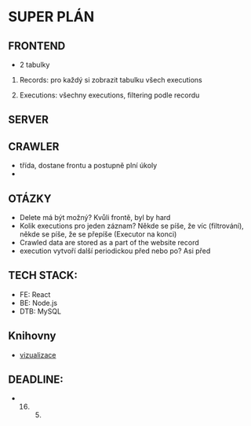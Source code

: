 # SUPER PLÁN

## FRONTEND
- 2 tabulky
1. Records:
    pro každý si zobrazit tabulku všech executions

2. Executions:
    všechny executions, filtering podle recordu


## SERVER



## CRAWLER
- třída, dostane frontu a postupně plní úkoly
- 



## OTÁZKY
- Delete má být možný? Kvůli frontě, byl by hard
- Kolik executions pro jeden záznam? Někde se píše, že víc (filtrování), někde se píše, že se přepíše (Executor na konci)
- Crawled data are stored as a part of the website record
- execution vytvoří další periodickou před nebo po? Asi před


## TECH STACK:

- FE: React
- BE: Node.js
- DTB: MySQL

## Knihovny

- [vizualizace](https://www.npmjs.com/package/react-vis-network-graph)


## DEADLINE:
- 16. 5.
